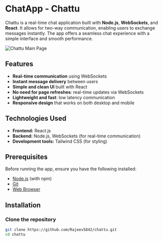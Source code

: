 # ChatApp - Chattu

Chattu is a real-time chat application built with **Node.js**, **WebSockets**, and **React**. It allows for two-way communication, enabling users to exchange messages instantly. The app offers a seamless chat experience with a simple interface and smooth performance.

![Chattu Main Page](chattu/chattuss.png)

## Features

- **Real-time communication** using WebSockets
- **Instant message delivery** between users
- **Simple and clean UI** built with React
- **No need for page refreshes**: real-time updates via WebSockets
- **Lightweight and fast**: low latency communication
- **Responsive design** that works on both desktop and mobile

## Technologies Used

- **Frontend:** React.js
- **Backend:** Node.js, WebSockets (for real-time communication)
- **Development tools:** Tailwind CSS (for styling)

## Prerequisites

Before running the app, ensure you have the following installed:

- [Node.js](https://nodejs.org/) (with npm)
- [Git](https://git-scm.com/)
- [Web Browser](https://www.google.com/chrome/)

## Installation

### Clone the repository

```bash
git clone https://github.com/Rajeev5842/chattu.git
cd chattu
